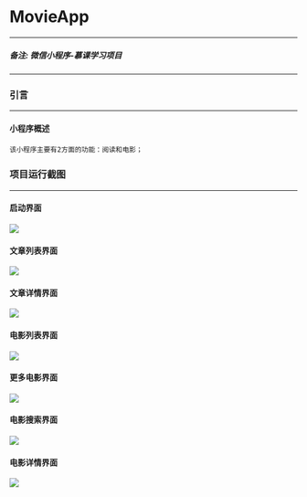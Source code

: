 # MovieApp
****
##### 备注:        微信小程序-慕课学习项目

****

### 引言
****
#### 小程序概述
```
该小程序主要有2方面的功能：阅读和电影；
```

### 项目运行截图
***
#### 启动界面
<img src="https://github.com/Jacqueline008/MovieApp/blob/master/%E5%BE%AE%E4%BF%A1%E5%B0%8F%E7%A8%8B%E5%BA%8F%E6%88%AA%E5%9B%BE/1-%E5%90%AF%E5%8A%A8%E9%A1%B5%E9%9D%A2.JPG?raw=true">

#### 文章列表界面
<img src="https://github.com/Jacqueline008/MovieApp/blob/master/%E5%BE%AE%E4%BF%A1%E5%B0%8F%E7%A8%8B%E5%BA%8F%E6%88%AA%E5%9B%BE/2-%E6%96%87%E7%AB%A0%E5%88%97%E8%A1%A8%E9%A1%B5%E9%9D%A2.JPG?raw=true">

#### 文章详情界面
<img src="https://github.com/Jacqueline008/MovieApp/blob/master/%E5%BE%AE%E4%BF%A1%E5%B0%8F%E7%A8%8B%E5%BA%8F%E6%88%AA%E5%9B%BE/3-%E6%96%87%E7%AB%A0%E8%AF%A6%E6%83%85%E9%A1%B5%E9%9D%A2.JPG?raw=true">

#### 电影列表界面
<img src="https://github.com/Jacqueline008/MovieApp/blob/master/%E5%BE%AE%E4%BF%A1%E5%B0%8F%E7%A8%8B%E5%BA%8F%E6%88%AA%E5%9B%BE/4-%E7%94%B5%E5%BD%B1%E5%88%97%E8%A1%A8.JPG?raw=true">

#### 更多电影界面
<img src="https://github.com/Jacqueline008/MovieApp/blob/master/%E5%BE%AE%E4%BF%A1%E5%B0%8F%E7%A8%8B%E5%BA%8F%E6%88%AA%E5%9B%BE/1-%E5%90%AF%E5%8A%A8%E9%A1%B5%E9%9D%A2.JPG?raw=true">

#### 电影搜索界面
<img src="https://github.com/Jacqueline008/MovieApp/blob/master/%E5%BE%AE%E4%BF%A1%E5%B0%8F%E7%A8%8B%E5%BA%8F%E6%88%AA%E5%9B%BE/6-%E7%94%B5%E5%BD%B1%E6%90%9C%E7%B4%A2%E9%A1%B5%E9%9D%A2.JPG?raw=true">

#### 电影详情界面
<img src="https://github.com/Jacqueline008/MovieApp/blob/master/%E5%BE%AE%E4%BF%A1%E5%B0%8F%E7%A8%8B%E5%BA%8F%E6%88%AA%E5%9B%BE/7-%E7%94%B5%E5%BD%B1%E8%AF%A6%E6%83%85%E9%A1%B5%E9%9D%A2.JPG?raw=true">
